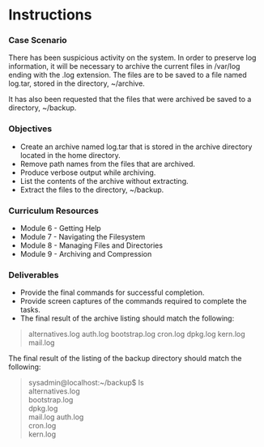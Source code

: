 # Instructions
### Case Scenario
There has been suspicious activity on the system. In order to preserve log information, it will be necessary to archive the current files in /var/log ending with the .log extension. The files are to be saved to a file named log.tar, stored in the directory, ~/archive.

It has also been requested that the files that were archived be saved to a directory, ~/backup.

### Objectives
* Create an archive named log.tar that is stored in the archive directory located in the home directory.
* Remove path names from the files that are archived.
* Produce verbose output while archiving.
* List the contents of the archive without extracting.
* Extract the files to the directory, ~/backup.
### Curriculum Resources
* Module 6 - Getting Help
* Module 7 - Navigating the Filesystem
* Module 8 - Managing Files and Directories
* Module 9 - Archiving and Compression
### Deliverables
* Provide the final commands for successful completion.
* Provide screen captures of the commands required to complete the tasks.
* The final result of the archive listing should match the following:
> alternatives.log 
> auth.log
> bootstrap.log
> cron.log
> dpkg.log
> kern.log
> mail.log


The final result of the listing of the backup directory should match the following:

>sysadmin@localhost:~/backup$ ls  
>alternatives.log  
> bootstrap.log   
> dpkg.log  
> mail.log 
> auth.log          
> cron.log       
> kern.log